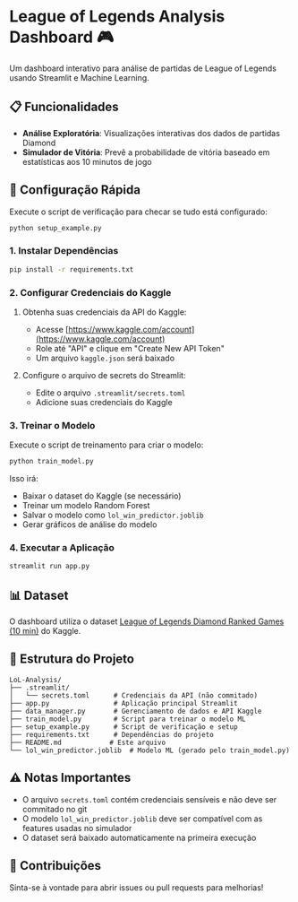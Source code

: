 # League of Legends Analysis Dashboard 🎮

Um dashboard interativo para análise de partidas de League of Legends usando Streamlit e Machine Learning.

## 📋 Funcionalidades

- **Análise Exploratória**: Visualizações interativas dos dados de partidas Diamond
- **Simulador de Vitória**: Prevê a probabilidade de vitória baseado em estatísticas aos 10 minutos de jogo

## 🚀 Configuração Rápida

Execute o script de verificação para checar se tudo está configurado:

```bash
python setup_example.py
```

### 1. Instalar Dependências

```bash
pip install -r requirements.txt
```

### 2. Configurar Credenciais do Kaggle

1. Obtenha suas credenciais da API do Kaggle:
   - Acesse [https://www.kaggle.com/account](https://www.kaggle.com/account)
   - Role até "API" e clique em "Create New API Token"
   - Um arquivo `kaggle.json` será baixado

2. Configure o arquivo de secrets do Streamlit:
   - Edite o arquivo `.streamlit/secrets.toml`
   - Adicione suas credenciais do Kaggle

### 3. Treinar o Modelo

Execute o script de treinamento para criar o modelo:

```bash
python train_model.py
```

Isso irá:
- Baixar o dataset do Kaggle (se necessário)
- Treinar um modelo Random Forest
- Salvar o modelo como `lol_win_predictor.joblib`
- Gerar gráficos de análise do modelo

### 4. Executar a Aplicação

```bash
streamlit run app.py
```

## 📊 Dataset

O dashboard utiliza o dataset [League of Legends Diamond Ranked Games (10 min)](https://www.kaggle.com/datasets/bobbyscience/league-of-legends-diamond-ranked-games-10-min) do Kaggle.

## 🔧 Estrutura do Projeto

```
LoL-Analysis/
├── .streamlit/
│   └── secrets.toml      # Credenciais da API (não commitado)
├── app.py                # Aplicação principal Streamlit
├── data_manager.py       # Gerenciamento de dados e API Kaggle
├── train_model.py        # Script para treinar o modelo ML
├── setup_example.py      # Script de verificação e setup
├── requirements.txt      # Dependências do projeto
├── README.md            # Este arquivo
└── lol_win_predictor.joblib  # Modelo ML (gerado pelo train_model.py)
```

## ⚠️ Notas Importantes

- O arquivo `secrets.toml` contém credenciais sensíveis e não deve ser commitado no git
- O modelo `lol_win_predictor.joblib` deve ser compatível com as features usadas no simulador
- O dataset será baixado automaticamente na primeira execução

## 🤝 Contribuições

Sinta-se à vontade para abrir issues ou pull requests para melhorias!